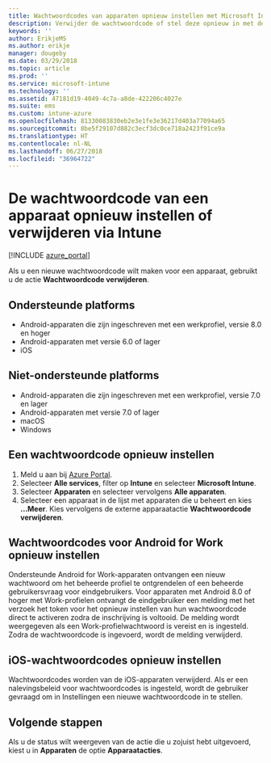 ```yaml
---
title: Wachtwoordcodes van apparaten opnieuw instellen met Microsoft Intune - Azure | Microsoft Docs
description: Verwijder de wachtwoordcode of stel deze opnieuw in met de actie Wachtwoordcode verwijderen op apparaten die u beheert of bewaakt met Intune.
keywords: ''
author: ErikjeMS
ms.author: erikje
manager: dougeby
ms.date: 03/29/2018
ms.topic: article
ms.prod: ''
ms.service: microsoft-intune
ms.technology: ''
ms.assetid: 47181d19-4049-4c7a-a8de-422206c4027e
ms.suite: ems
ms.custom: intune-azure
ms.openlocfilehash: 81330083830eb2e3e1fe3e36217d403a77094a65
ms.sourcegitcommit: 8be5f29107d882c3ecf3dc0ce718a2423f91ce9a
ms.translationtype: HT
ms.contentlocale: nl-NL
ms.lasthandoff: 06/27/2018
ms.locfileid: "36964722"
---
```

# <a name="reset-or-remove-a-device-passcode-in-intune"></a>De wachtwoordcode van een apparaat opnieuw instellen of verwijderen via Intune

[!INCLUDE [azure_portal](./includes/azure_portal.md)]

Als u een nieuwe wachtwoordcode wilt maken voor een apparaat, gebruikt u de actie **Wachtwoordcode verwijderen**.

## <a name="supported-platforms"></a>Ondersteunde platforms

- Android-apparaten die zijn ingeschreven met een werkprofiel, versie 8.0 en hoger
- Android-apparaten met versie 6.0 of lager
- iOS 
     
## <a name="unsupported-platforms"></a>Niet-ondersteunde platforms

- Android-apparaten die zijn ingeschreven met een werkprofiel, versie 7.0 en lager
- Android-apparaten met versie 7.0 of lager
- macOS
- Windows

## <a name="reset-a-passcode"></a>Een wachtwoordcode opnieuw instellen

1. Meld u aan bij [Azure Portal](https://portal.azure.com).
2. Selecteer **Alle services**, filter op **Intune** en selecteer **Microsoft Intune**.
3. Selecteer **Apparaten** en selecteer vervolgens **Alle apparaten**.
4. Selecteer een apparaat in de lijst met apparaten die u beheert en kies **...Meer**. Kies vervolgens de externe apparaatactie **Wachtwoordcode verwijderen**.

## <a name="resetting-android-for-work-passcodes"></a>Wachtwoordcodes voor Android for Work opnieuw instellen

Ondersteunde Android for Work-apparaten ontvangen een nieuw wachtwoord om het beheerde profiel te ontgrendelen of een beheerde gebruikersvraag voor eindgebruikers. Voor apparaten met Android 8.0 of hoger met Work-profielen ontvangt de eindgebruiker een melding met het verzoek het token voor het opnieuw instellen van hun wachtwoordcode direct te activeren zodra de inschrijving is voltooid. De melding wordt weergegeven als een Work-profielwachtwoord is vereist en is ingesteld. Zodra de wachtwoordcode is ingevoerd, wordt de melding verwijderd.

## <a name="resetting-ios-passcodes"></a>iOS-wachtwoordcodes opnieuw instellen

Wachtwoordcodes worden van de iOS-apparaten verwijderd. Als er een nalevingsbeleid voor wachtwoordcodes is ingesteld, wordt de gebruiker gevraagd om in Instellingen een nieuwe wachtwoordcode in te stellen. 

## <a name="next-steps"></a>Volgende stappen

Als u de status wilt weergeven van de actie die u zojuist hebt uitgevoerd, kiest u in **Apparaten** de optie **Apparaatacties**.
